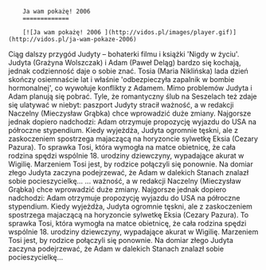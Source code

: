 
        Ja wam pokażę! 2006 
        =============
        
        [![Ja wam pokażę! 2006 ](http://vidos.pl/images/player.gif)](http://vidos.pl/ja-wam-pokaze-2006)
        
        
 Ciąg dalszy przygód Judyty – bohaterki filmu i książki 'Nigdy w życiu'. Judyta (Grażyna Wolszczak) i Adam (Paweł Deląg) bardzo się kochają, jednak codzienność daje o sobie znać. Tosia (Maria Niklińska) lada dzień skończy osiemnaście lat i właśnie 'odbezpieczyła zapalnik w bombie hormonalnej', co wywołuje konflikty z Adamem. Mimo problemów Judyta i Adam planują się pobrać. Tyle, że romantyczny ślub na Seszelach też zdaje się ulatywać w niebyt: paszport Judyty stracił ważność, a w redakcji Naczelny (Mieczysław Grąbka) chce wprowadzić duże zmiany. Najgorsze jednak dopiero nadchodzi: Adam otrzymuje propozycję wyjazdu do USA na półroczne stypendium. Kiedy wyjeżdża, Judyta ogromnie tęskni, ale z zaskoczeniem spostrzega majaczącą na horyzoncie sylwetkę Eksia (Cezary Pazura). To sprawka Tosi, która wymogła na matce obietnicę, że cała rodzina spędzi wspólnie 18. urodziny dziewczyny, wypadające akurat w Wigilię. Marzeniem Tosi jest, by rodzice połączyli się ponownie. Na domiar złego Judyta zaczyna podejrzewać, że Adam w dalekich Stanach znalazł sobie pocieszycielkę...   ... ważność, a w redakcji Naczelny (Mieczysław Grąbka) chce wprowadzić duże zmiany. Najgorsze jednak dopiero nadchodzi: Adam otrzymuje propozycję wyjazdu do USA na półroczne stypendium. Kiedy wyjeżdża, Judyta ogromnie tęskni, ale z zaskoczeniem spostrzega majaczącą na horyzoncie sylwetkę Eksia (Cezary Pazura). To sprawka Tosi, która wymogła na matce obietnicę, że cała rodzina spędzi wspólnie 18. urodziny dziewczyny, wypadające akurat w Wigilię. Marzeniem Tosi jest, by rodzice połączyli się ponownie. Na domiar złego Judyta zaczyna podejrzewać, że Adam w dalekich Stanach znalazł sobie pocieszycielkę...
    